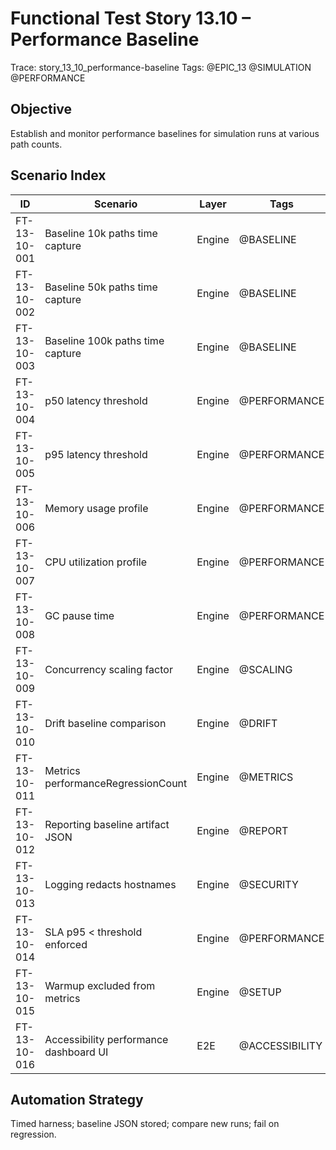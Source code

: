 # Functional Test Story 13.10 – Performance Baseline

Trace: story_13_10_performance-baseline
Tags: @EPIC_13 @SIMULATION @PERFORMANCE

## Objective
Establish and monitor performance baselines for simulation runs at various path counts.

## Scenario Index
| ID | Scenario | Layer | Tags |
|----|----------|-------|------|
| FT-13-10-001 | Baseline 10k paths time capture | Engine | @BASELINE |
| FT-13-10-002 | Baseline 50k paths time capture | Engine | @BASELINE |
| FT-13-10-003 | Baseline 100k paths time capture | Engine | @BASELINE |
| FT-13-10-004 | p50 latency threshold | Engine | @PERFORMANCE |
| FT-13-10-005 | p95 latency threshold | Engine | @PERFORMANCE |
| FT-13-10-006 | Memory usage profile | Engine | @PERFORMANCE |
| FT-13-10-007 | CPU utilization profile | Engine | @PERFORMANCE |
| FT-13-10-008 | GC pause time | Engine | @PERFORMANCE |
| FT-13-10-009 | Concurrency scaling factor | Engine | @SCALING |
| FT-13-10-010 | Drift baseline comparison | Engine | @DRIFT |
| FT-13-10-011 | Metrics performanceRegressionCount | Engine | @METRICS |
| FT-13-10-012 | Reporting baseline artifact JSON | Engine | @REPORT |
| FT-13-10-013 | Logging redacts hostnames | Engine | @SECURITY |
| FT-13-10-014 | SLA p95 < threshold enforced | Engine | @PERFORMANCE |
| FT-13-10-015 | Warmup excluded from metrics | Engine | @SETUP |
| FT-13-10-016 | Accessibility performance dashboard UI | E2E | @ACCESSIBILITY |

## Automation Strategy
Timed harness; baseline JSON stored; compare new runs; fail on regression.
